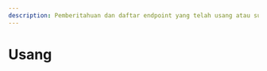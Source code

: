 ```yaml
---
description: Pemberitahuan dan daftar endpoint yang telah usang atau sudah tidak aktif.
---
```


# Usang

